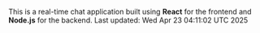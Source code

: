 This is a real-time chat application built using **React** for the frontend and **Node.js** for the backend.
Last updated: Wed Apr 23 04:11:02 UTC 2025
